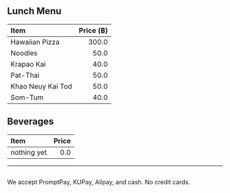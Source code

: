 ## Lunch Menu

| Item                                   | Price (฿) |
|:---------------------------------------|------:|
| Hawaiian Pizza                         |  300.0  |
| Noodles                                |  50.0  |
| Krapao Kai                             |  40.0  |
| Pat-Thai                               |  50.0  |
| Khao Neuy Kai Tod                      |  50.0  |
| Som-Tum                                |  40.0  |


## Beverages

| Item                                   | Price |
|:---------------------------------------|------:|
| nothing yet                            |  0.0  |

---

##

We accept PromptPay, KUPay, Alipay, and cash. No credit cards.